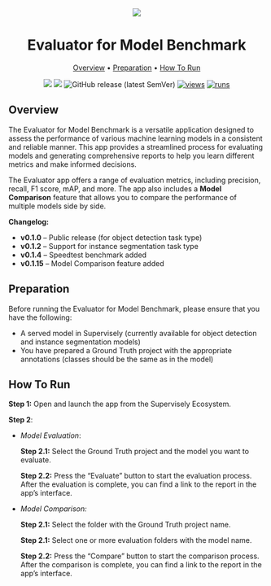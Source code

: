 <div align="center" markdown>

<img src="https://github.com/supervisely-ecosystem/model-benchmark/releases/download/v0.0.4/poster.jpg"/>

# Evaluator for Model Benchmark

<p align="center">
  <a href="#Overview">Overview</a> •
  <a href="#Preparation">Preparation</a> •
  <a href="#How-To-Run">How To Run</a>
</p>

[![](https://img.shields.io/badge/supervisely-ecosystem-brightgreen)](https://ecosystem.supervisely.com/apps/supervisely-ecosystem/model-benchmark)
[![](https://img.shields.io/badge/slack-chat-green.svg?logo=slack)](https://supervisely.com/slack)
![GitHub release (latest SemVer)](https://img.shields.io/github/v/release/supervisely-ecosystem/model-benchmark)
[![views](https://app.supervisely.com/img/badges/views/supervisely-ecosystem/model-benchmark.png)](https://supervisely.com)
[![runs](https://app.supervisely.com/img/badges/runs/supervisely-ecosystem/model-benchmark.png)](https://supervisely.com)

</div>

## Overview

The Evaluator for Model Benchmark is a versatile application designed to assess the performance of various machine learning models in a consistent and reliable manner. This app provides a streamlined process for evaluating models and generating comprehensive reports to help you learn different metrics and make informed decisions.

The Evaluator app offers a range of evaluation metrics, including precision, recall, F1 score, mAP, and more. The app also includes a **Model Comparison** feature that allows you to compare the performance of multiple models side by side.

**Changelog:**

- **v0.1.0** – Public release (for object detection task type)
- **v0.1.2** – Support for instance segmentation task type
- **v0.1.4** – Speedtest benchmark added
- **v0.1.15** – Model Comparison feature added

## Preparation

Before running the Evaluator for Model Benchmark, please ensure that you have the following:

- A served model in Supervisely (currently available for object detection and instance segmentation models)
- You have prepared a Ground Truth project with the appropriate annotations (classes should be the same as in the model)

## How To Run

**Step 1:** Open and launch the app from the Supervisely Ecosystem.

**Step 2**:

- _Model Evaluation_:

  **Step 2.1:** Select the Ground Truth project and the model you want to evaluate.

  **Step 2.2:** Press the “Evaluate” button to start the evaluation process. After the evaluation is complete, you can find a link to the report in the app’s interface.

- _Model Comparison:_

  **Step 2.1:** Select the folder with the Ground Truth project name.

  **Step 2.1:** Select one or more evaluation folders with the model name.

  **Step 2.2:** Press the “Compare” button to start the comparison process. After the comparison is complete, you can find a link to the report in the app’s interface.
